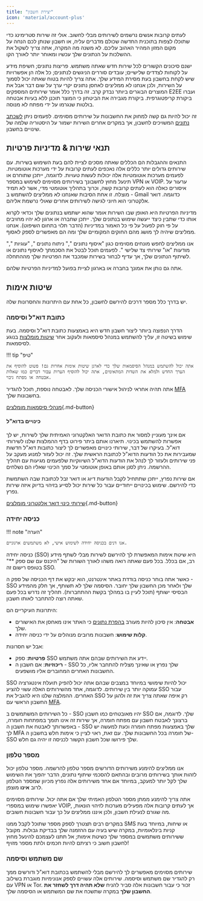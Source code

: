 ```yaml
---
title: "יצירת חשבון"
icon: 'material/account-plus'
---
```


לעתים קרובות אנשים נרשמים לשירותים מבלי לחשוב. אולי זה שירות סטרימינג כדי שתוכלו לצפות בתוכנית החדשה שכולם מדברים עליה, או חשבון שנותן לכם הנחה על מקום המזון המהיר האהוב עליכם. לא משנה מה המקרה, אתה צריך לשקול את ההשלכות על הנתונים שלך עכשיו ומאוחר יותר לאורך הקו.

ישנם סיכונים הקשורים לכל שירות חדש שאתה משתמש. פריצות נתונים; חשיפת מידע על לקוחות לצדדים שלישיים; עובדים סוררים הניגשים לנתונים; כל אלה הן אפשרויות שיש לקחת בחשבון בעת מסירת המידע שלך. אתה צריך להיות בטוח שאתה יכול לסמוך על השירות, ולכן אנחנו לא ממליצים לאחסן נתונים יקרי ערך על שום דבר אבל את המוצרים הבוגרים ביותר נבדק קרב. זה בדרך כלל אומר שירותים המספקים E2EE ועברו ביקורת קריפטוגרפית. ביקורת מגבירה את הביטחון כי המוצר תוכנן ללא בעיות אבטחה בולטות שנגרמו על ידי מפתח לא מנוסה.

זה יכול להיות גם קשה למחוק את החשבונות על שירותים מסוימים. לפעמים ניתן [לשכתב נתונים](account-deletion.md#overwriting-account-information) המשויכים לחשבון, אך במקרים אחרים השירות ישמור על היסטוריה שלמה של שינויים בחשבון.

## תנאי שירות & מדיניות פרטיות

התנאים וההגבלות הם הכללים שאתה מסכים לציית להם בעת השימוש בשירות. עם שירותים גדולים יותר כללים אלה נאכפים לעתים קרובות על ידי מערכות אוטומטיות. לפעמים מערכות אוטומטיות אלה יכולות לעשות טעויות. לדוגמה, ייתכן שתוחרם או תינעל מחוץ לחשבונך בשירותים מסוימים לשימוש במספר VPN או VOIP. ערעור על איסורים כאלה הוא לעתים קרובות קשה, וכרוך בתהליך אוטומטי מדי, אשר לא תמיד מוצלח. זו אחת הסיבות שאנחנו לא ממליצים להשתמש ב - Gmail כדוגמה. דואר אלקטרוני הוא חיוני לגישה לשירותים אחרים שאולי נרשמת אליהם.

מדיניות הפרטיות היא האופן שבו השירות אומר שהוא ישתמש בנתונים שלך וכדאי לקרוא אותו כדי שתבין כיצד ייעשה שימוש בנתונים שלך. ייתכן שחברה או ארגון לא יהיו מחויבים על פי חוק לפעול על פי כל האמור במדיניות (הדבר תלוי בתחום השיפוט). אנחנו ממליצים שיהיה לך מושג מהם החוקים המקומיים שלך ומה הם מאפשרים לספק לאסוף.

אנו ממליצים לחפש מונחים מסוימים כגון "איסוף נתונים "," ניתוח נתונים ", "עוגיות "," מודעות "או" שירותי צד שלישי ". לפעמים תוכל לבטל את הסכמתך לאיסוף נתונים או לשיתוף הנתונים שלך, אך עדיף לבחור בשירות שמכבד את הפרטיות שלך מההתחלה.

אתה גם נותן את אמונך בחברה או בארגון לציית בפועל למדיניות הפרטיות שלהם.

## שיטות אימות

יש בדרך כלל מספר דרכים להירשם לחשבון, כל אחת עם היתרונות והחסרונות שלה.

### כתובת דוא"ל וסיסמה

הדרך הנפוצה ביותר ליצור חשבון חדש היא באמצעות כתובת דוא"ל וסיסמה. בעת שימוש בשיטה זו, עליך להשתמש במנהל סיסמאות ולעקוב אחר [שיטות מומלצות](passwords-overview.md) בנוגע לסיסמאות.

!!! tip "טיפ"

    אתה יכול להשתמש במנהל הסיסמאות שלך כדי לארגן שיטות אימות אחרות גם! פשוט להוסיף את הערך החדש ולמלא את השדות המתאימים, אתה יכול להוסיף הערות עבור דברים כמו שאלות אבטחה או מפתח גיבוי.

אתה תהיה אחראי לניהול אישורי הכניסה שלך. לאבטחה נוספת, תוכל להגדיר [MFA](multi-factor-authentication.md) בחשבונות שלך.

[מנהלי סיסמאות מומלצים](../passwords.md ""){.md-button}

#### כינויים בדוא"ל

אם אינך מעוניין למסור את כתובת הדואר האלקטרוני האמיתית שלך לשירות, יש לך אפשרות להשתמש בכינוי. תיארנו אותם ביתר פירוט בדף ההמלצות שלנו לשירותי דוא"ל. בעיקרו של דבר, שירותי כינויים מאפשרים לך ליצור כתובות דוא"ל חדשות שמעבירות את כל הודעות הדוא"ל לכתובת הראשית שלך. זה יכול לעזור למנוע מעקב על פני שירותים ולעזור לך לנהל את הודעות הדוא"ל השיווקיות שלפעמים מגיעות עם תהליך ההרשמה. ניתן לסנן אותם באופן אוטומטי על סמך הכינוי שאליו הם נשלחים.

אם שירות נפרץ, ייתכן שתתחיל לקבל הודעות דיוג או דואר זבל לכתובת שבה השתמשת כדי להירשם. שימוש בכינויים ייחודיים עבור כל שירות יכול לסייע בזיהוי בדיוק איזה שירות נפרץ.

[שירותי כינוי דואר אלקטרוני מומלצים](../email.md#email-aliasing-services ""){.md-button}

### כניסה יחידה

!!! note "הערה"

    אנו דנים בכניסה יחידה לשימוש אישי, לא משתמשים ארגוניים.

כניסה יחידה (SSO) היא שיטת אימות המאפשרת לך להירשם לשירות מבלי לשתף מידע רב, אם בכלל. בכל פעם שאתה רואה משהו לאורך השורות של "היכנס עם שם ספק **" בטופס רישום זה SSO.

כאשר אתה בוחר כניסה בודדת באתר אינטרנט, הוא יבקש את דף הכניסה של ספק ה - SSO שלך ולאחר מכן החשבון שלך יחובר. הסיסמה שלך לא תשותף, אך חלק מהמידע הבסיסי ישותף (תוכל לעיין בו במהלך בקשת ההתחברות). תהליך זה נדרש בכל פעם שאתה רוצה להתחבר לאותו חשבון.

היתרונות העיקריים הם:

- **אבטחה**: אין סיכון להיות מעורב [בהפרת נתונים](https://en.wikipedia.org/wiki/Data_breach) כי האתר אינו מאחסן את האישורים שלך.
- **קלות שימוש**: חשבונות מרובים מנוהלים על ידי כניסה יחידה.

אבל יש חסרונות:

- **פרטיות**: ספק SSO יידע את השירותים שבהם אתה משתמש.
- **ריכוזיות**: אם חשבון ה - SSO שלך נפרץ או שאינך מצליח להתחבר אליו, כל החשבונות האחרים המחוברים אליו מושפעים.

SSO יכול להיות שימושי במיוחד במצבים שבהם אתה יכול להפיק תועלת אינטגרציה עמוקה יותר בין שירותים. לדוגמה, אחד מהשירותים האלה עשוי להציע SSO עבור האחרים. ההמלצה שלנו היא להגביל את SSO רק איפה שאתה צריך את זה ולהגן על החשבון הראשי עם [MFA](multi-factor-authentication.md).

כל השירותים המשתמשים ב - SSO יהיו מאובטחים כמו חשבון SSO שלך. לדוגמה, אם ברצונך לאבטח חשבון עם מפתח חומרה, אך שירות זה אינו תומך במפתחות חומרה, באפשרותך לאבטח את חשבון ה - SSO שלך באמצעות מפתח חומרה וכעת למעשה יש לך MFA של חומרה בכל החשבונות שלך. עם זאת, ראוי לציין כי אימות חלש בחשבון ה-SSO שלך פירושו שכל חשבון הקשור לכניסה זו יהיה גם חלש.

### מספר טלפון

אנו ממליצים להימנע משירותים הדורשים מספר טלפון להרשמה. מספר טלפון יכול לזהות אותך בשירותים מרובים ובהתאם להסכמי שיתוף נתונים, הדבר יהפוך את השימוש שלך לקל יותר למעקב, במיוחד אם אחד משירותים אלה נפרץ מכיוון שמספר הטלפון לרוב **אינו** מוצפן.

אתה צריך להימנע ממתן מספר הטלפון האמיתי שלך אם אתה יכול. שירותים מסוימים יאפשרו שימוש במספרי VOIP, אך לעתים קרובות אלה מפעילים מערכות לזיהוי הונאות, מה שגורם לנעילת חשבון, ולכן איננו ממליצים על כך עבור חשבונות חשובים.

במקרים רבים תצטרך לספק מספר שתוכל לקבל ממנו SMS או שיחות, במיוחד בעת קניות בינלאומיות, במקרה שיש בעיה עם ההזמנה שלך בבדיקת גבולות. מקובל ששירותים משתמשים במספר שלך כשיטת אימות; אל תתנו לעצמכם להינעל מחוץ לחשבון חשוב כי רציתם להיות חכמים ולתת מספר מזויף!

### שם משתמש וסיסמה

שירותים מסוימים מאפשרים לך להירשם מבלי להשתמש בכתובת דוא"ל ודורשים ממך רק להגדיר שם משתמש וסיסמה. שירותים אלה עשויים לספק אנונימיות מוגברת בשילוב עם VPN או Tor. זכור כי עבור חשבונות אלה סביר להניח **שלא תהיה דרך לשחזר את החשבון שלך** במקרה שתשכח את שם המשתמש או הסיסמה שלך.
